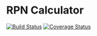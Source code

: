 # RPN Calculator


[![Build Status](https://travis-ci.com/haysmith/csprag-rpn-adv.svg?branch=master)](https://travis-ci.org/haysmith/csprag-rpn-adv.svg?branch=master)
[![Coverage Status](https://coveralls.io/repos/github/haysmith/csprag-rpn-adv/badge.svg?branch=master)](https://coveralls.io/github/haysmith/csprag-rpn-adv?branch=master)

